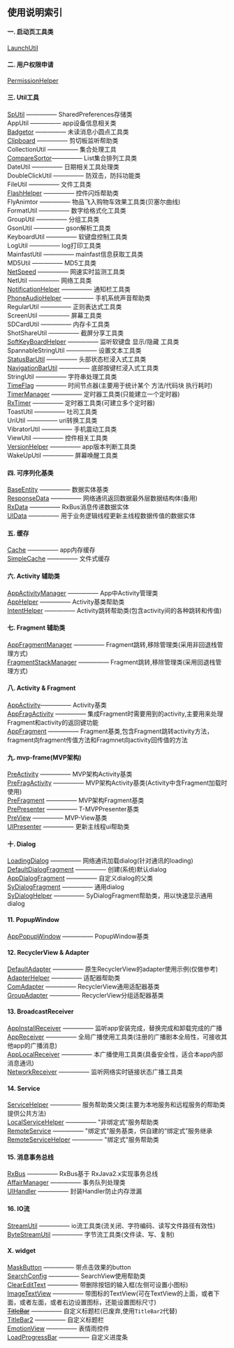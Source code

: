 ## 使用说明索引  

#### 一. 启动页工具类  
[LaunchUtil](https://github.com/ShaoqiangPei/AndroidLibrary/blob/master/read/LaunchUtil%E4%BD%BF%E7%94%A8%E8%AF%B4%E6%98%8E.md
)
#### 二. 用户权限申请  
[PermissionHelper](https://github.com/ShaoqiangPei/AndroidLibrary/blob/master/read/PermissionHelper%E4%BD%BF%E7%94%A8%E8%AF%B4%E6%98%8E.md
)
#### 三. Util工具  
[SpUtil](https://github.com/ShaoqiangPei/AndroidLibrary/blob/master/read/SpUtil%E4%BD%BF%E7%94%A8%E8%AF%B4%E6%98%8E.md)                  ————— SharedPreferences存储类  
AppUtil ————— app设备信息相关类  
[Badgetor](https://github.com/ShaoqiangPei/AndroidLibrary/blob/master/read/Badgetor%E4%BD%BF%E7%94%A8%E8%AF%B4%E6%98%8E.md) ————— 未读消息小圆点工具类  
[Clipboard](https://github.com/ShaoqiangPei/AndroidLibrary/blob/master/read/ClipboardHelper使用说明.md) ————— 剪切板监听帮助类  
CollectionUtil ————— 集合处理工具  
[CompareSortor](https://github.com/ShaoqiangPei/AndroidLibrary/blob/master/read/CompareSortor%E4%BD%BF%E7%94%A8%E8%AF%B4%E6%98%8E.md)————— List集合排列工具类  
DateUtil ————— 日期相关工具处理类  
DoubleClickUtil ————— 防双击，防抖功能类  
FileUtil ————— 文件工具类  
[FlashHelper](https://github.com/ShaoqiangPei/AndroidLibrary/blob/master/read/FlashHelper使用说明.md) ————— 控件闪烁帮助类  
FlyAnimtor ————— 物品飞入购物车效果工具类(贝塞尔曲线)  
FormatUtil ————— 数字给格式化工具类  
GroupUtil ————— 分组工具类  
GsonUtil ————— gson解析工具类  
KeyboardUtil ————— 软键盘控制工具类  
LogUtil ————— log打印工具类  
MainfastUtil ————— mainfast信息获取工具类  
MD5Util ————— MD5工具类  
[NetSpeed](https://github.com/ShaoqiangPei/AndroidLibrary/blob/master/read/NetSpeed%E4%BD%BF%E7%94%A8%E8%AF%B4%E6%98%8E.md) ————— 网速实时监测工具类  
NetUtil ————— 网络工具类  
[NotificationHelper](https://github.com/ShaoqiangPei/AndroidLibrary/blob/master/read/NotificationHelper%E4%BD%BF%E7%94%A8%E8%AF%B4%E6%98%8E.md) ————— 通知栏工具类  
[PhoneAudioHelper](https://github.com/ShaoqiangPei/AndroidLibrary/blob/master/read/PhoneAudioHelper%E4%BD%BF%E7%94%A8%E8%AF%B4%E6%98%8E.md) ————— 手机系统声音帮助类  
RegularUtil ————— 正则表达式工具类  
ScreenUtil ————— 屏幕工具类  
SDCardUtil ————— 内存卡工具类  
ShotShareUtil ————— 截屏分享工具类  
[SoftKeyBoardHelper](https://github.com/ShaoqiangPei/AndroidLibrary/blob/master/read/SoftKeyBoardHelper%E4%BD%BF%E7%94%A8%E8%AF%B4%E6%98%8E.md) ————— 监听软键盘 显示/隐藏 工具类  
SpannableStringUtil ————— 设置文本工具类  
[StatusBarUtil](https://github.com/ShaoqiangPei/AndroidLibrary/blob/master/read/StatusBarUtil%26NavigationBarUtil%E6%B5%B8%E5%85%A5%E5%BC%8F%E7%8A%B6%E6%80%81%E6%A0%8F%E4%BD%BF%E7%94%A8%E8%AF%B4%E6%98%8E.md) ————— 头部状态栏浸入式工具类  
[NavigationBarUtil](https://github.com/ShaoqiangPei/AndroidLibrary/blob/master/read/StatusBarUtil%26NavigationBarUtil%E6%B5%B8%E5%85%A5%E5%BC%8F%E7%8A%B6%E6%80%81%E6%A0%8F%E4%BD%BF%E7%94%A8%E8%AF%B4%E6%98%8E.md) ————— 底部按键栏浸入式工具类  
StringUtil ————— 字符串处理工具类  
[TimeFlag](https://github.com/ShaoqiangPei/AndroidLibrary/blob/master/read/TimeFlag%E4%BD%BF%E7%94%A8%E8%AF%B4%E6%98%8E.md
) ————— 时间节点器(主要用于统计某个 方法/代码块 执行耗时)   
[TimerManager](https://github.com/ShaoqiangPei/AndroidLibrary/blob/master/read/TimerManager使用说明.md) ————— 定时器工具类(只能建立一个定时器)  
[RxTimer](https://github.com/ShaoqiangPei/AndroidLibrary/blob/master/read/RxTimer%E5%AE%9A%E6%97%B6%E5%99%A8%E4%BD%BF%E7%94%A8%E8%AF%B4%E6%98%8E.md) ————— 定时器工具类(可建立多个定时器)  
ToastUtil ————— 吐司工具类  
UriUtil ————— uri转换工具类  
VibratorUtil ————— 手机震动工具类  
ViewUtil ————— 控件相关工具类  
[VersionHelper](https://github.com/ShaoqiangPei/AndroidLibrary/blob/master/read/VersionHelper%E4%BD%BF%E7%94%A8%E8%AF%B4%E6%98%8E.md) ————— app版本判断工具类  
WakeUpUtil ————— 屏幕唤醒工具类  
#### 四. 可序列化基类
[BaseEntity](https://github.com/ShaoqiangPei/AndroidLibrary/blob/master/read/BaseEntity%E4%BD%BF%E7%94%A8%E8%AF%B4%E6%98%8E.md) ————— 数据实体基类  
[ResponseData](https://github.com/ShaoqiangPei/AndroidLibrary/blob/master/androidlibrary/commonlibrary/src/main/java/com/android/commonlibrary/entity/ResponseData.java) ————— 网络通讯返回数据最外层数据结构体(备用)  
[RxData](https://github.com/ShaoqiangPei/AndroidLibrary/blob/master/androidlibrary/commonlibrary/src/main/java/com/android/commonlibrary/entity/RxData.java) ————— RxBus消息传递数据实体  
[UIData](https://github.com/ShaoqiangPei/AndroidLibrary/blob/master/androidlibrary/commonlibrary/src/main/java/com/android/commonlibrary/entity/UIData.java) ————— 用于业务逻辑线程更新主线程数据传值的数据实体  
#### 五. 缓存
[Cache](https://github.com/ShaoqiangPei/AndroidLibrary/blob/master/read/Cache%E4%BD%BF%E7%94%A8%E8%AF%B4%E6%98%8E.md) ————— app内存缓存  
[SimpleCache](https://github.com/ShaoqiangPei/AndroidLibrary/blob/master/read/SimpleCache%E4%BD%BF%E7%94%A8%E8%AF%B4%E6%98%8E.md) ————— 文件式缓存 
#### 六. Activity 辅助类
[AppActivityManager](https://github.com/ShaoqiangPei/AndroidLibrary/blob/master/read/AppActivityManager%E4%BD%BF%E7%94%A8%E8%AF%B4%E6%98%8E.md
) ————— App中Activity管理类  
[AppHelper](https://github.com/ShaoqiangPei/AndroidLibrary/blob/master/read/AppHelper%E4%BD%BF%E7%94%A8%E8%AF%B4%E6%98%8E.md
) ————— Activity基类帮助类  
[IntentHelper](https://github.com/ShaoqiangPei/AndroidLibrary/blob/master/read/IntentHelper%E4%BD%BF%E7%94%A8%E8%AF%B4%E6%98%8E.md
) ————— Activity跳转帮助类(包含activity间的各种跳转和传值)  
#### 七. Fragment 辅助类  
[AppFragmentManager](https://github.com/ShaoqiangPei/AndroidLibrary/blob/master/read/AppFragmentManager%E4%BD%BF%E7%94%A8%E8%AF%B4%E6%98%8E.md) ————— Fragment跳转,移除管理类(采用非回退栈管理方式)  
[FragmentStackManager](https://github.com/ShaoqiangPei/AndroidLibrary/blob/master/read/FragmentStackManager%E4%BD%BF%E7%94%A8%E8%AF%B4%E6%98%8E.md) ————— Fragment跳转,移除管理类(采用回退栈管理方式) 
#### 八. Activity & Fragment
[AppActivity](https://github.com/ShaoqiangPei/AndroidLibrary/blob/master/read/AppActivity%E4%BD%BF%E7%94%A8%E8%AF%B4%E6%98%8E.md
)————— Activity基类  
[AppFragActivity](https://github.com/ShaoqiangPei/AndroidLibrary/blob/master/read/AppFragActivity%E4%BD%BF%E7%94%A8%E8%AF%B4%E6%98%8E.md) ————— 集成Fragment时需要用到的activity,主要用来处理Fragment和activity的返回键功能  
[AppFragment](https://github.com/ShaoqiangPei/AndroidLibrary/blob/master/read/AppFragment%E4%BD%BF%E7%94%A8%E8%AF%B4%E6%98%8E.md) ————— Fragment基类,包含Fragment跳转activity方法，fragment向fragment传值方法和Fragmnet向activity回传值的方法  
#### 九. mvp-frame(MVP架构)
[PreActivity](https://github.com/ShaoqiangPei/AndroidLibrary/blob/master/read/mvp-frame%E4%BD%BF%E7%94%A8%E8%AF%B4%E6%98%8E.md) ————— MVP架构Activity基类  
[PreFragActivity](https://github.com/ShaoqiangPei/AndroidLibrary/blob/master/read/mvp-frame%E4%BD%BF%E7%94%A8%E8%AF%B4%E6%98%8E.md) ————— MVP架构Activity基类(Activity中含Fragment加载时使用)  
[PreFragment](https://github.com/ShaoqiangPei/AndroidLibrary/blob/master/read/mvp-frame%E4%BD%BF%E7%94%A8%E8%AF%B4%E6%98%8E.md) ————— MVP架构Fragment基类  
[PrePresenter](https://github.com/ShaoqiangPei/AndroidLibrary/blob/master/read/mvp-frame%E4%BD%BF%E7%94%A8%E8%AF%B4%E6%98%8E.md) ————— T-MVPPresenter基类  
[PreView](https://github.com/ShaoqiangPei/AndroidLibrary/blob/master/read/mvp-frame%E4%BD%BF%E7%94%A8%E8%AF%B4%E6%98%8E.md) ————— MVP-View基类  
[UIPresenter](https://github.com/ShaoqiangPei/AndroidLibrary/blob/master/read/UIPresenter%E4%BD%BF%E7%94%A8%E8%AF%B4%E6%98%8E.md) ————— 更新主线程ui帮助类  
#### 十. Dialog  
[LoadingDialog](https://github.com/ShaoqiangPei/AndroidLibrary/blob/master/read/LoadingDialog%E4%BD%BF%E7%94%A8%E8%AF%B4%E6%98%8E.md) ————— 网络通讯加载dialog(针对通讯的loading)  
[DefaultDialogFragment](https://github.com/ShaoqiangPei/AndroidLibrary/blob/master/read/DefaultDialogFragment%E4%BD%BF%E7%94%A8%E8%AF%B4%E6%98%8E.md
) ————— 创建(系统)默认dialog  
[AppDialogFragment](https://github.com/ShaoqiangPei/AndroidLibrary/blob/master/read/AppDialogFragment使用说明.md) ————— 自定义dialog的父类  
[SyDialogFragment](https://github.com/ShaoqiangPei/AndroidLibrary/blob/master/read/SyDialogFragment使用说明.md) ————— 通用dialog  
[SyDialogHelper](https://github.com/ShaoqiangPei/AndroidLibrary/blob/master/read/SyDialogHelper使用说明.md) ————— SyDialogFragment帮助类，用以快速显示通用dialog  
#### 11. PopupWindow 
[AppPopupWindow](https://github.com/ShaoqiangPei/AndroidLibrary/blob/master/read/AppPopupWindow使用说明.md) ————— PopupWindow基类  
#### 12. RecyclerView & Adapter  
[DefaultAdapter](https://github.com/ShaoqiangPei/AndroidLibrary/blob/master/androidlibrary/commonlibrary/src/main/java/com/android/commonlibrary/adapter/item_adapter/DefaultAdapter.java) ————— 原生RecyclerView的adapter使用示例(仅做参考)  
[AdapterHelper](https://github.com/ShaoqiangPei/AndroidLibrary/blob/master/read/AdapterHelper使用说明.md) ————— 适配器帮助类  
[ComAdapter](https://github.com/ShaoqiangPei/AndroidLibrary/blob/master/read/ComAdapter使用说明.md) ————— RecyclerView通用适配器基类  
[GroupAdapter](https://github.com/ShaoqiangPei/AndroidLibrary/blob/master/read/GroupAdapter使用说明.md) ————— RecyclerView分组适配器基类  
#### 13. BroadcastReceiver 
[AppInstallReceiver](https://github.com/ShaoqiangPei/AndroidLibrary/blob/master/read/AppInstallReceiver使用说明.md) ————— 监听app安装完成，替换完成和卸载完成的广播  
[AppReceiver](https://github.com/ShaoqiangPei/AndroidLibrary/blob/master/read/AppReceiver使用说明.md) ————— 全局广播使用工具类(注册的广播剧本全局性，可接收其他app的广播消息)  
[AppLocalReceiver](https://github.com/ShaoqiangPei/AndroidLibrary/blob/master/read/AppLocalReceiver使用说明.md) ————— 本广播使用工具类(具备安全性，适合本app内部消息通讯)  
[NetworkReceiver](https://github.com/ShaoqiangPei/AndroidLibrary/blob/master/read/NetworkReceiver使用说明.md) ————— 监听网络实时链接状态广播工具类  
#### 14. Service
[ServiceHelper](https://github.com/ShaoqiangPei/AndroidLibrary/blob/master/read/ServiceHelper%E4%BD%BF%E7%94%A8%E8%AF%B4%E6%98%8E.md) ————— 服务帮助类父类(主要为本地服务和远程服务的帮助类提供公共方法)  
[LocalServiceHelper](https://github.com/ShaoqiangPei/AndroidLibrary/blob/master/read/LocalServiceHelper%E4%BD%BF%E7%94%A8%E8%AF%B4%E6%98%8E.md) ————— "非绑定式"服务帮助类  
[RemoteService](https://github.com/ShaoqiangPei/AndroidLibrary/blob/master/read/RemoteService%E4%BD%BF%E7%94%A8%E8%AF%B4%E6%98%8E.md) ————— "绑定式"服务基类，供自建的“绑定式”服务继承  
[RemoteServiceHelper](https://github.com/ShaoqiangPei/AndroidLibrary/blob/master/read/RemoteServiceHelper%E4%BD%BF%E7%94%A8%E8%AF%B4%E6%98%8E.md) ————— "绑定式"服务帮助类   
####  15. 消息事务总线
[RxBus](https://github.com/ShaoqiangPei/AndroidLibrary/blob/master/read/RxBus%E4%BD%BF%E7%94%A8%E8%AF%B4%E6%98%8E.md) ————— RxBus基于 RxJava2.x实现事务总线  
[AffairManager](https://github.com/ShaoqiangPei/AndroidLibrary/blob/master/read/AffairManager%E4%BD%BF%E7%94%A8%E8%AF%B4%E6%98%8E.md) ————— 事务队列处理类  
[UIHandler](https://github.com/ShaoqiangPei/AndroidLibrary/blob/master/read/UIHandler%E4%BD%BF%E7%94%A8%E8%AF%B4%E6%98%8E.md) ————— 封装Handler防止内存泄漏  
####  16. IO流
[StreamUtil](https://github.com/ShaoqiangPei/AndroidLibrary/blob/master/read/StreamUtil%E4%BD%BF%E7%94%A8%E8%AF%B4%E6%98%8E.md) ————— io流工具类(流关闭、字符编码、读写文件路径有效性)  
[ByteStreamUtil](https://github.com/ShaoqiangPei/AndroidLibrary/blob/master/read/ByteStreamUtil%E4%BD%BF%E7%94%A8%E8%AF%B4%E6%98%8E.md) ————— 字节流工具类(文件读、写、复制)  

#### X. widget
[MaskButton](https://github.com/ShaoqiangPei/AndroidLibrary/blob/master/read/MaskButton使用说明.md) ————— 带点击效果的button  
[SearchConfig](
https://github.com/ShaoqiangPei/AndroidLibrary/blob/master/read/SearchConfig使用说明.md) ————— SearchView使用帮助类  
[ClearEditText](https://github.com/ShaoqiangPei/AndroidLibrary/blob/master/read/ClearEditText%E4%BD%BF%E7%94%A8%E8%AF%B4%E6%98%8E.md) ————— 带删除按钮的输入框(左侧可设置小图标)  
[ImageTextView](https://github.com/ShaoqiangPei/AndroidLibrary/blob/master/read/ImageTextView%E4%BD%BF%E7%94%A8%E8%AF%B4%E6%98%8E.md) ————— 带图标的TextView(可在TextView的上面，或者下面，或者左面，或者右边设置图标，还能设置图标尺寸)  
~~[TitleBar](https://github.com/ShaoqiangPei/AndroidLibrary/blob/master/read/TitleBar%E4%BD%BF%E7%94%A8%E8%AF%B4%E6%98%8E.md)~~ ————— 自定义标题栏(已废弃,使用`TitleBar2`代替)  
[TitleBar2](https://github.com/ShaoqiangPei/AndroidLibrary/blob/master/read/TitleBar2%E4%BD%BF%E7%94%A8%E8%AF%B4%E6%98%8E.md) ————— 自定义标题栏  
[EmotionView](https://github.com/ShaoqiangPei/AndroidLibrary/blob/master/read/EmotionView%E4%BD%BF%E7%94%A8%E8%AF%B4%E6%98%8E.md) ————— 表情雨控件  
[LoadProgressBar](https://github.com/ShaoqiangPei/AndroidLibrary/blob/master/read/LoadProgressBar%E4%BD%BF%E7%94%A8%E8%AF%B4%E6%98%8E.md) ————— 自定义进度条  



